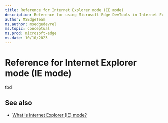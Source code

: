 ```yaml
---
title: Reference for Internet Explorer mode (IE mode)
description: Reference for using Microsoft Edge DevTools in Internet Explorer mode (IE mode).
author: MSEdgeTeam
ms.author: msedgedevrel
ms.topic: conceptual
ms.prod: microsoft-edge
ms.date: 10/10/2023
---
```

# Reference for Internet Explorer mode (IE mode)

tbd


<!-- ====================================================================== -->
## See also

*  [What is Internet Explorer (IE) mode?](/deployedge/edge-ie-mode)
